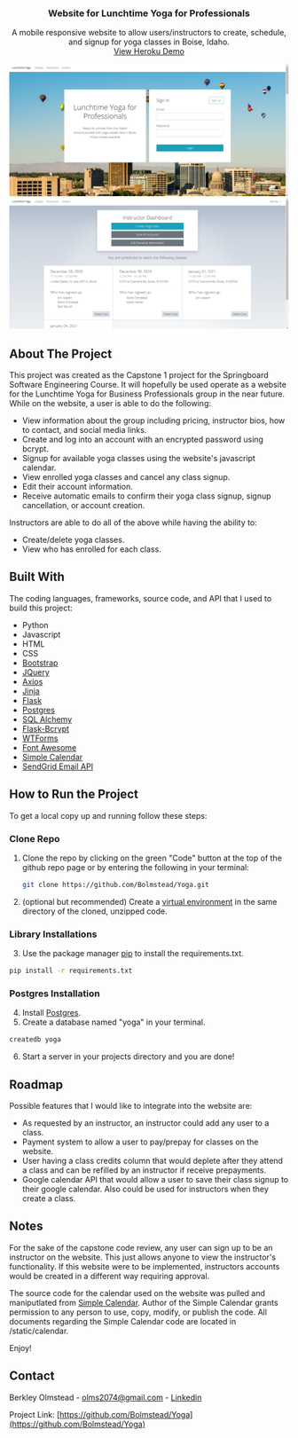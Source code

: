 <p align="center">

  <h3 align="center">Website for Lunchtime Yoga for Professionals</h3>

  <p align="center">
    A mobile responsive website to allow users/instructors to create, schedule, and signup for yoga classes in Boise, Idaho.
    <br />
    <a href="https://yoga-website.herokuapp.com/">View Heroku Demo</a>
  </p>
</p>

![Website_pic](static/images/yoga_homepage.png?raw=true "website")
![Website_pic](static/images/dashboard.png?raw=true "website")

<!-- ABOUT THE PROJECT -->
## About The Project

This project was created as the Capstone 1 project for the Springboard Software Engineering Course. It will hopefully be used  operate as a website for the Lunchtime Yoga for Business Professionals group in the near future. While on the website, a user is able to do the following:
* View information about the group including pricing, instructor bios, how to contact, and social media links.
* Create and log into an account with an encrypted password using bcrypt.
* Signup for available yoga classes using the website's javascript calendar.
* View enrolled yoga classes and cancel any class signup.
* Edit their account information.
* Receive automatic emails to confirm their yoga class signup, signup cancellation, or account creation.


Instructors are able to do all of the above while having the ability to:
* Create/delete yoga classes.
* View who has enrolled for each class.


## Built With

The coding languages, frameworks, source code, and API that I used to build this project:
* Python
* Javascript
* HTML
* CSS
* [Bootstrap](https://getbootstrap.com)
* [JQuery](https://jquery.com)
* [Axios](https://www.npmjs.com/package/axios)
* [Jinja](https://jinja.palletsprojects.com/en/2.11.x/)
* [Flask](https://flask.palletsprojects.com/en/1.1.x/)
* [Postgres](https://www.postgresql.org/)
* [SQL Alchemy](https://flask-sqlalchemy.palletsprojects.com/en/2.x/)
* [Flask-Bcrypt](https://flask-bcrypt.readthedocs.io/en/latest/)
* [WTForms](https://wtforms.readthedocs.io/en/2.3.x/)
* [Font Awesome](https://fontawesome.com/)
* [Simple Calendar](https://github.com/brospars/simple-calendar)
* [SendGrid Email API](https://sendgrid.com/docs/api-reference/)


## How to Run the Project

To get a local copy up and running follow these steps:

### Clone Repo

1. Clone the repo by clicking on the green "Code" button at the top of the github repo page or by entering the following in your terminal:
   ```sh
   git clone https://github.com/Bolmstead/Yoga.git
   ```
2. (optional but recommended) Create a [virtual environment](https://packaging.python.org/guides/installing-using-pip-and-virtual-environments/) in the same directory of the cloned, unzipped code.

### Library Installations

3. Use the package manager [pip](https://pip.pypa.io/en/stable/) to install the requirements.txt.

  ```sh
  pip install -r requirements.txt
  ```

### Postgres Installation

4. Install [Postgres](https://www.postgresql.org/).
5. Create a database named "yoga" in your terminal.
  ```sh
  createdb yoga
  ```
6. Start a server in your projects directory and you are done!


## Roadmap

Possible features that I would like to integrate into the website are:
* As requested by an instructor, an instructor could add any user to a class.
* Payment system to allow a user to pay/prepay for classes on the website.
* User having a class credits column that would deplete after they attend a class and can be refilled by an instructor if receive prepayments.
* Google calendar API that would allow a user to save their class signup to their google calendar. Also could be used for instructors when they create a class.


## Notes
For the sake of the capstone code review, any user can sign up to be an instructor on the website. This just allows anyone to view the instructor's functionality. If this website were to be implemented, instructors accounts would be created in a different way requiring approval.

The source code for the calendar used on the website was pulled and maniputlated from [Simple Calendar](https://github.com/brospars/simple-calendar). Author of the Simple Calendar grants permission to any person to use, copy, modify, or publish the code. All documents regarding the Simple Calendar code are located in /static/calendar.

Enjoy!


## Contact

Berkley Olmstead - olms2074@gmail.com - [Linkedin](https://www.linkedin.com/in/berkleyolmstead/)

Project Link: [https://github.com/Bolmstead/Yoga](https://github.com/Bolmstead/Yoga)
